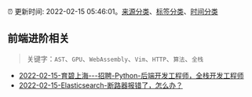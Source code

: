 :alarm_clock: 更新时间: 2022-02-15 05:46:01。[来源分类](../README.md)、[标签分类](../TAGS.md)、[时间分类](../TIMELINE.md)

## 前端进阶相关


> 关键字：`AST`、`GPU`、`WebAssembly`、`Vim`、`HTTP`、`算法`、`全栈`



- [2022-02-15-育碧上海---招聘-Python-后端开发工程师，全栈开发工程师](https://www.v2ex.com/t/833961) 
- [2022-02-15-Elasticsearch-断路器报错了，怎么办？](https://toutiao.io/k/jnyt0mv) 